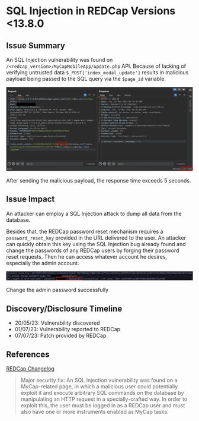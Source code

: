 # SQL Injection in REDCap Versions <13.8.0

## Issue Summary
An SQL Injection vulnerability was found on `/<redcap_version>/MyCapMobileApp/update.php` API. Because of lacking of verifying untrusted data `$_POST['index_modal_update']` results in malicious payload being passed to the SQL query via the `$page_id` variable.

![](./attachments/2023-05-23%2016_21_42-Clipboard.png)

After sending the malicious payload, the response time exceeds 5 seconds.

## Issue Impact
An attacker can employ a SQL Injection attack to dump all data from the database.

Besides that, the REDCap password reset mechanism requires a `password_reset_key` provided in the URL delivered to the user. An attacker can quickly obtain this key using the SQL Injection bug already found and change the passwords of any REDCap users by forging their password reset requests. Then he can access whatever account he desires, especially the admin account.

![](./attachments/2023-07-11%2017_40_19-Clipboard.png)

Change the admin password successfully

## Discovery/Disclosure Timeline
- 20/05/23: Vulnerability discovered
- 01/07/23: Vulnerability reported to REDCap
- 07/07/23: Patch provided by REDCap

## References
[REDCap Changelog](./attachments/REDCap-changelog.md)

> Major security fix: An SQL Injection vulnerability was found on a MyCap-related page, in which a malicious user could potentially exploit it and execute arbitrary SQL commands on the database by manipulating an HTTP request in a specially-crafted way. In order to exploit this, the user must be logged in as a REDCap user and must also have one or more instruments enabled as MyCap tasks.